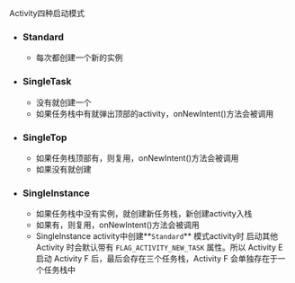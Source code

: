 Activity四种启动模式

- ### Standard

  - 每次都创建一个新的实例

- ### SingleTask

  - 没有就创建一个
  - 如果任务栈中有就弹出顶部的activity，onNewIntent()方法会被调用

- ### SingleTop 

  - 如果任务栈顶部有，则复用，onNewIntent()方法会被调用
  - 如果没有就创建

- ### SingleInstance 

  - 如果任务栈中没有实例，就创建新任务栈，新创建activity入栈
  - 如果有，则复用，onNewIntent()方法会被调用
  - SingleInstance activity中创建**`Standard`** 模式activity时 启动其他 Activity 时会默认带有 `FLAG_ACTIVITY_NEW_TASK` 属性。所以 Activity E 启动 Activity F 后，最后会存在三个任务栈，Activity F 会单独存在于一个任务栈中

